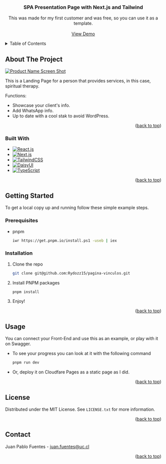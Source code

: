 <!-- PROJECT LOGO -->
<br />
<div align="center">
  <h3 align="center">SPA Presentation Page with Next.js and Tailwind</h3>

  <p align="center">
    This was made for my first customer and was free, so you can use it as a template.
    <br />
    <br />
    <a href="https://terapiasvinculos.cl/">View Demo</a>
  </p>
</div>



<!-- TABLE OF CONTENTS -->
<details>
  <summary>Table of Contents</summary>
  <ol>
    <li>
      <a href="#about-the-project">About The Project</a>
      <ul>
        <li><a href="#built-with">Built With</a></li>
      </ul>
    </li>
    <li>
      <a href="#getting-started">Getting Started</a>
      <ul>
        <li><a href="#prerequisites">Prerequisites</a></li>
        <li><a href="#installation">Installation</a></li>
      </ul>
    </li>
    <li><a href="#usage">Usage</a></li>
    <li><a href="#license">License</a></li>
    <li><a href="#contact">Contact</a></li>
  </ol>
</details>



<!-- ABOUT THE PROJECT -->
## About The Project

[![Product Name Screen Shot][product-screenshot]](https://terapiasvinculos.cl/)

This is a Landing Page for a person that provides services, in this case, spiritual therapy.

Functions:
* Showcase your client's info.
* Add WhatsApp info.
* Up to date with a cool stak to avoid WordPress.

<p align="right">(<a href="#readme-top">back to top</a>)</p>



### Built With

* [![React.js][react.js-bdg]][react.js-url]
* [![Next.js][next.js-bdg]][next.js-url]
* [![TailwindCSS][tailwind-bdg]][tailwind-url]
* [![DaisyUI][daisyUI-bdg]][daisyUI-url]
* [![TypeScript][typescript-bdg]][typescript-url]

<p align="right">(<a href="#readme-top">back to top</a>)</p>



<!-- GETTING STARTED -->
## Getting Started

To get a local copy up and running follow these simple example steps.

### Prerequisites

* pnpm
  ```sh
  iwr https://get.pnpm.io/install.ps1 -useb | iex
  ```

### Installation

1. Clone the repo
   ```sh
   git clone git@github.com:Rydozz15/pagina-vinculos.git
   ```
2. Install PNPM packages
   ```sh
   pnpm install
   ```
3. Enjoy!
<p align="right">(<a href="#readme-top">back to top</a>)</p>



<!-- USAGE EXAMPLES -->
## Usage

You can connect your Front-End and use this as an example, or play with it on Swagger.
* To see your progress you can look at it with the following command
   ```sh
   pnpm run dev
   ```
* Or, deploy it on Cloudfare Pages as a static page as I did.

<p align="right">(<a href="#readme-top">back to top</a>)</p>


<!-- LICENSE -->
## License

Distributed under the MIT License. See `LICENSE.txt` for more information.

<p align="right">(<a href="#readme-top">back to top</a>)</p>



<!-- CONTACT -->
## Contact

Juan Pablo Fuentes - [juan.fuentes@uc.cl](mailto:juan.fuentes@uc.cl)

<p align="right">(<a href="#readme-top">back to top</a>)</p>


<!-- MARKDOWN LINKS & IMAGES -->
<!-- https://www.markdownguide.org/basic-syntax/#reference-style-links -->
[product-screenshot]: https://drive.google.com/file/d/1u7_PjMrCRKBY3QOyNJSdT-2t8mryjqo2/view?usp=sharing
[react.js-bdg]: https://img.shields.io/badge/React-20232A?style=for-the-badge&logo=react&logoColor=61DAFB
[react.js-url]: https://reactjs.org/
[next.js-bdg]: https://img.shields.io/badge/next.js-000000?style=for-the-badge&logo=nextdotjs&logoColor=white
[next.js-url]: https://nextjs.org/
[tailwind-bdg]: https://img.shields.io/badge/Tailwind_CSS-38B2AC?style=for-the-badge&logo=tailwind-css&logoColor=white
[tailwind-url]: https://tailwindcss.com/
[daisyUI-bdg]: https://img.shields.io/badge/daisyUI-1ad1a5?style=for-the-badge&logo=daisyui&logoColor=white
[daisyUI-url]: https://daisyui.com/
[typescript-bdg]: https://img.shields.io/badge/TypeScript-007ACC?style=for-the-badge&logo=typescript&logoColor=white
[typescript-url]: https://www.typescriptlang.org/
